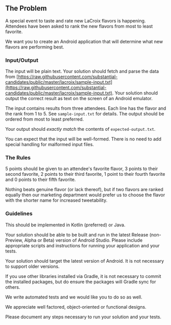 ## The Problem

A special event to taste and rate new LaCroix flavors is happening. Attendees
have been asked to rank the new flavors from most to least favorite.

We want you to create an Android application that will determine what new
flavors are performing best.

### Input/Output

The input will be plain text. Your solution should fetch and parse the data
from [https://raw.githubusercontent.com/substantial-candidates/public/master/lacroix/sample-input.txt](https://raw.githubusercontent.com/substantial-candidates/public/master/lacroix/sample-input.txt). Your solution should output the correct result as text
on the screen of an Android emulator.

The input contains results from three attendees. Each line has the flavor and
the rank from 1 to 5. See `sample-input.txt` for details. The output should be
ordered from most to least preferred.

Your output should _exactly match_ the contents of `expected-output.txt`.

You can expect that the input will be well-formed. There is no need to add
special handling for malformed input files.

### The Rules

5 points should be given to an attendee's favorite flavor, 3 points to their
second favorite, 2 points to their third favorite, 1 point to their
fourth favorite and 0 points to their fifth favorite.

Nothing beats genuine flavor (or lack thereof), but if two flavors are ranked
equally then our marketing department would prefer us to choose the flavor with
the shorter name for increased tweetability.

### Guidelines

This should be implemented in Kotlin (preferred) or Java.

Your solution should be able to be built and run in the latest Release (non-Preview,
Alpha or Beta) version of Android Studio. Please include appropriate scripts and
instructions for running your application and your tests.

Your solution should target the latest version of Android. It is not necessary to
support older versions.

If you use other libraries installed via Gradle, it is not necessary to commit the
installed packages, but do ensure the packages will Gradle sync for others.

We write automated tests and we would like you to do so as well.

We appreciate well factored, object-oriented or functional designs.

Please document any steps necessary to run your solution and your tests.
